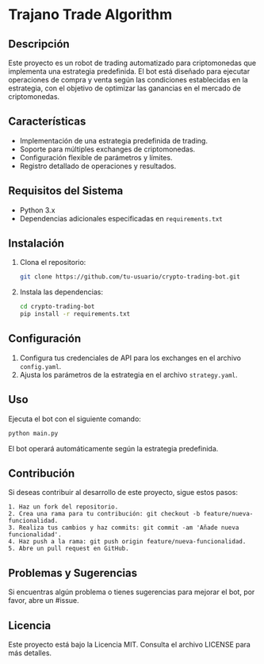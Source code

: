 # Trajano Trade Algorithm

## Descripción

Este proyecto es un robot de trading automatizado para criptomonedas que implementa una estrategia predefinida. El bot está diseñado para ejecutar operaciones de compra y venta según las condiciones establecidas en la estrategia, con el objetivo de optimizar las ganancias en el mercado de criptomonedas.

## Características

- Implementación de una estrategia predefinida de trading.
- Soporte para múltiples exchanges de criptomonedas.
- Configuración flexible de parámetros y límites.
- Registro detallado de operaciones y resultados.

## Requisitos del Sistema

- Python 3.x
- Dependencias adicionales especificadas en `requirements.txt`

## Instalación

1. Clona el repositorio:

    ```bash
    git clone https://github.com/tu-usuario/crypto-trading-bot.git
    ```

2. Instala las dependencias:

    ```bash
    cd crypto-trading-bot
    pip install -r requirements.txt
    ```

## Configuración

1. Configura tus credenciales de API para los exchanges en el archivo `config.yaml`.
2. Ajusta los parámetros de la estrategia en el archivo `strategy.yaml`.

## Uso

Ejecuta el bot con el siguiente comando:

```bash
python main.py
```
El bot operará automáticamente según la estrategia predefinida.

## Contribución
Si deseas contribuir al desarrollo de este proyecto, sigue estos pasos:

    1. Haz un fork del repositorio.
    2. Crea una rama para tu contribución: git checkout -b feature/nueva-funcionalidad.
    3. Realiza tus cambios y haz commits: git commit -am 'Añade nueva funcionalidad'.
    4. Haz push a la rama: git push origin feature/nueva-funcionalidad.
    5. Abre un pull request en GitHub.

## Problemas y Sugerencias

Si encuentras algún problema o tienes sugerencias para mejorar el bot, por favor, abre un #issue.

## Licencia

Este proyecto está bajo la Licencia MIT. Consulta el archivo LICENSE para más detalles.

